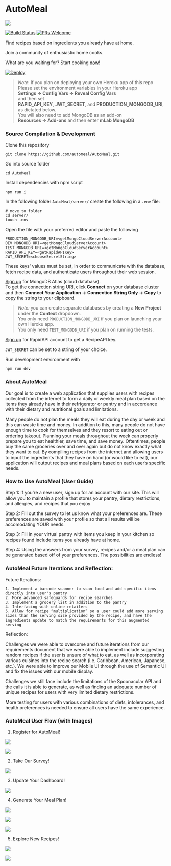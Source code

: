 # AutoMeal

![](./img/logo.jpg)

[![Build Status](https://travis-ci.com/automeal/AutoMeal.svg?branch=master)](https://travis-ci.com/automeal/AutoMeal)
[![PRs Welcome](https://img.shields.io/badge/PRs-welcome-brightgreen.svg?style=flat-square)](http://makeapullrequest.com)

Find recipes based on ingredients you already have at home.

Join a community of enthusiastic home cooks.

What are you waiting for? Start cooking [now](https://automeal.herokuapp.com)!

[![Deploy](https://www.herokucdn.com/deploy/button.svg)](https://heroku.com/deploy)

> _Note_: If you plan on deploying your own Heroku app of this repo  
> Please set the environment variables in your Heroku app  
> **Settings -> Config Vars -> Reveal Config Vars**  
> and then set  
> **RAPID_API_KEY**, **JWT_SECRET**, and **PRODUCTION_MONGODB_URI**, as dictated below.  
> You will also need to add MongoDB as an add-on  
> **Resources -> Add-ons** and then enter **mLab MongoDB**

### Source Compilation & Development

Clone this repository

```
git clone https://github.com/automeal/AutoMeal.git
```

Go into source folder

```
cd AutoMeal
```

Install dependencies with npm script

```
npm run i
```

In the following folder `AutoMeal/server/` create the following in a `.env` file:

```
# move to folder
cd server/
touch .env
```

Open the file with your preferred editor and paste the following

```
PRODUCTION_MONGODB_URI=<getMongoCloudServerAccount>
DEV_MONGODB_URI=<getMongoCloudServerAccount>
TEST_MONGODB_URI=<getMongoCloudServerAccount>
RAPID_API_KEY=<getRapidAPIKey>
JWT_SECRET=<chooseSecretString>
```

These keys' values must be set, in order to communicate with the database, fetch recipe data, and authenticate users throughout their web session.

[Sign up](https://www.mongodb.com/cloud/atlas) for MongoDB Atlas (cloud database).  
To get the connection string URI, click **Connect** on your database cluster and then **Connect Your Application -> Connection String Only -> Copy** to copy the string to your clipboard.

> _Note:_ you can create separate databases by creating a **New Project** under the **Context** dropdown.  
> You only need `PRODUCTION_MONGODB_URI` if you plan on launching your own Heroku app.  
> You only need `TEST_MONGODB_URI` if you plan on running the tests.

[Sign up](https://rapidapi.com/spoonacular/api/recipe-food-nutrition) for RapidAPI account to get a RecipeAPI key.

`JWT_SECRET` can be set to a string of your choice.

Run development environment with

```
npm run dev
```
### About AutoMeal

Our goal is to create a web application that supplies users with recipes collected from the internet to form a daily or weekly meal plan based on the items they already have in their refrigerator or pantry and in accordance with their dietary and nutritional goals and limitations.

Many people do not plan the meals they will eat during the day or week and this can waste time and money. In addition to this, many people do not have enough time to cook for themselves and they resort to eating out or ordering takeout. Planning your meals throughout the week can properly prepare you to eat healthier, save time, and save money. Oftentimes, people buy the same groceries over and over again but do not know exactly what they want to eat. By compiling recipes from the internet and allowing users to input the ingredients that they have on hand (or would like to eat), our application will output recipes and meal plans based on each user’s specific needs. 


### How to Use AutoMeal (User Guide)

Step 1:
If you're a new user, sign up for an account with our site. This will allow you to maintain a profile that stores your pantry, dietary restrictions, and allergies, and recipes that you enjoy

Step 2:
Fill out the survey to let us know what your preferences are. These preferences are saved with your profile so that all results will be accomodating YOUR needs.

Step 3:
Fill in your virtual pantry with items you keep in your kitchen so recipes found include items you already have at home.

Step 4:
Using the answers from your survey, recipes and/or a meal plan can be generated based off of your preferences. The possibilities are endless!

### AutoMeal Future Iterations and Reflection:

Future Iterations:

    1. Implement a barcode scanner to scan food and add specific items directly into user's pantry
    2. More advanced safeguards for recipe searches
    3. Implement a grocery list in addition to the pantry
    4. Interfacing with online retailers
    5. Allow for recipe “multiplication” so a user could add more serving sizes than the serving size provided by the recipe, and have the ingredients update to match the requirements for this augmented serving

Reflection: 
    
Challenges we were able to overcome and future iterations from our requirements document that we were able to implement       include suggesting random recipes if the user is unsure of what to eat, as well as incorporating various cuisines into the     recipe search (i.e. Caribbean, American, Japanese, etc.). We were able to improve our Mobile UI through the use of             Semantic UI and fix the issues with our mobile display.  
   
Challenges we still face include the limitations of the Spoonacular API and the calls it is able to generate, as well as         finding an adequate number of unique recipes for users with very limited dietary restrictions.
    
More testing for users with various combinations of diets, intolerances, and health preferences is needed to ensure all       users have the same experience. 

### AutoMeal User Flow (with Images)

1. Register for AutoMeal!

![](./img/LandingPage.png)

![](./img/RegisterPage.png)

2. Take Our Survey!

![](./img/Survey.png)

3. Update Your Dashboard!

![](./img/Dashboard.png)

4. Generate Your Meal Plan!

![](./img/MealPlanLanding.png)

![](./img/MealPlan.png)

![](./img/MealPlanHistory.png)

5. Explore New Recipes!

![](./img/RecipeSearch.png)

![](./img/Recommendations.png)



